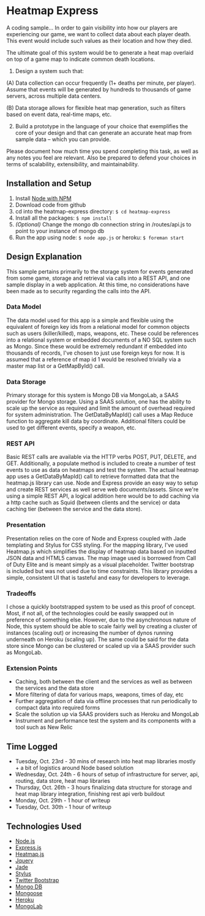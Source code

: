 # Heatmap Express
A coding sample... In order to gain visibility into how our players are experiencing our game, we want to collect data about each player death. This event would include such values as their location and how they died.
 
The ultimate goal of this system would be to generate a heat map overlaid on top of a game map to indicate common death locations.
 
1. Design a system such that:

  (A) Data collection can occur frequently (1+ deaths per minute, per player).  Assume that events will be generated by hundreds to thousands of game servers, across multiple data centers.
 
  (B) Data storage allows for flexible heat map generation, such as filters based on event data, real-time maps, etc.
 
2. Build a prototype in the language of your choice that exemplifies the core of your design and that can generate an accurate heat map from sample data – which you can provide.
 
Please document how much time you spend completing this task, as well as any notes you feel are relevant. Also be prepared to defend your choices in terms of scalability, extensibility, and maintainability.

## Installation and Setup
1. Install [Node with NPM](http://nodejs.org/)
2. Download code from github
3. cd into the heatmap-express directory: ``` $ cd heatmap-express ```
4. Install all the packages: ``` $ npm install ```
5. *(Optional)* Change the mongo db connection string in /routes/api.js to point to your instance of mongo db
6. Run the app using node: ``` $ node app.js ``` or heroku: ``` $ foreman start ```

## Design Explanation
This sample pertains primarily to the storage system for events generated from some game, storage and retrieval via calls
into a REST API, and one sample display in a web application. At this time, no considerations have been made as to
security regarding the calls into the API.

### Data Model
The data model used for this app is a simple and flexible using the equivalent of foreign key ids from a relational model
for common objects such as users (killer/killed), maps, weapons, etc.  These could be references into a relational system
or embedded documents of a NO SQL system such as Mongo.  Since these would be extremely redundant if embedded into 
thousands of records, I've chosen to just use foreign keys for now.  It is assumed that a reference of map id 1 would be
resolved trivially via a master map list or a GetMapById() call.

### Data Storage
Primary storage for this system is Mongo DB via MongoLab, a SAAS provider for Mongo storage.  Using a SAAS solution, one
has the ability to scale up the service as required and limit the amount of overhead required for system administration.
The GetDataByMapId() call uses a Map Reduce function to aggregate kill data by coordinate.  Additional filters could be
used to get different events, specify a weapon, etc.

### REST API
Basic REST calls are available via the HTTP verbs POST, PUT, DELETE, and GET.  Additionally, a populate method is
included to create a number of test events to use as data on heatmaps and test the system.  The actual heatmap app uses
a GetDataByMapId() call to retrieve formatted data that the heatmap.js library can use.  Node and Express provide an easy
way to setup and create REST services as well serve web documents/assets. Since we're using a simple
REST API, a logical addition here would be to add caching via a http cache such as Squid (between clients and the service)
or data caching tier (between the service and the data store).

### Presentation
Presentation relies on the core of Node and Express coupled with Jade templating and Stylus for CSS styling.  For the
mapping library, I've used Heatmap.js which simplifies the display of heatmap data based on inputted JSON data and HTML5
canvas.  The map image used is borrowed from Call of Duty Elite and is meant simply as a visual placeholder.  Twitter
bootstrap is included but was not used due to time constraints.  This library provides a simple, consistent UI that is
tasteful and easy for developers to leverage.

### Tradeoffs
I chose a quickly bootstrapped system to be used as this proof of concept.  Most, if not all, of the technologies could
be easily swapped out in preference of something else.  However, due to the asynchronous nature of Node, this system 
should be able to scale fairly well by creating a cluster of instances (scaling out) or increasing the number of dynos
running underneath on Heroku (scaling up).  The same could be said for the data store since Mongo can be clustered or
scaled up via a SAAS provider such as MongoLab.

### Extension Points
* Caching, both between the client and the services as well as between the services and the data store
* More filtering of data for various maps, weapons, times of day, etc
* Further aggregation of data via offline processes that run periodically to compact data into required forms
* Scale the solution up via SAAS providers such as Heroku and MongoLab
* Instrument and performance test the system and its components with a tool such as New Relic

## Time Logged
* Tuesday, Oct. 23rd - 30 mins of research into heat map libraries mostly + a bit of logistics around Node based solution
* Wednesday, Oct. 24th - 6 hours of setup of infrastructure for server, api, routing, data store, heat map libraries
* Thursday, Oct. 26th - 3 hours finalizing data structure for storage and heat map library integration, finishing rest api verb buildout
* Monday, Oct. 29th - 1 hour of writeup
* Tuesday, Oct. 30th - 1 hour of writeup 

## Technologies Used

* [Node.js](http://www.nodejs.org/)
* [Express.js](http://expressjs.com/)
* [Heatmap.js](http://www.patrick-wied.at/static/heatmapjs/)
* [Jquery](http://jquery.com/)
* [Jade](http://jade-lang.com/)
* [Stylus](http://learnboost.github.com/stylus/)
* [Twitter Bootstrap](http://twitter.github.com/bootstrap/)
* [Mongo DB](http://www.mongodb.org/)
* [Mongoose](http://mongoosejs.com/)
* [Heroku](http://www.heroku.com/)
* [MongoLab](https://mongolab.com)